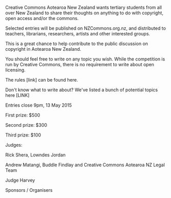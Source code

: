 <html><body><p>Creative Commons Aotearoa New Zealand wants tertiary students from all over New Zealand to share their thoughts on anything to do with copyright, open access and/or the commons.



Selected entries will be published on NZCommons.org.nz, and distributed to teachers, librarians, researchers, artists and other interested groups.



This is a great chance to help contribute to the public discussion on copyright in Aotearoa New Zealand.



You should feel free to write on any topic you wish. While the competition is run by Creative Commons, there is no requirement to write about open licensing.



The rules [link] can be found here.



Don't know what to write about? We've listed a bunch of potential topics here [LINK]



Entries close 9pm, 13 May 2015



First prize: $500



Second prize: $300



Third prize: $100



Judges:



Rick Shera, Lowndes Jordan



Andrew Matangi, Buddle Findlay and Creative Commons Aotearoa NZ Legal Team



Judge Harvey

Sponsors / Organisers</p></body></html>